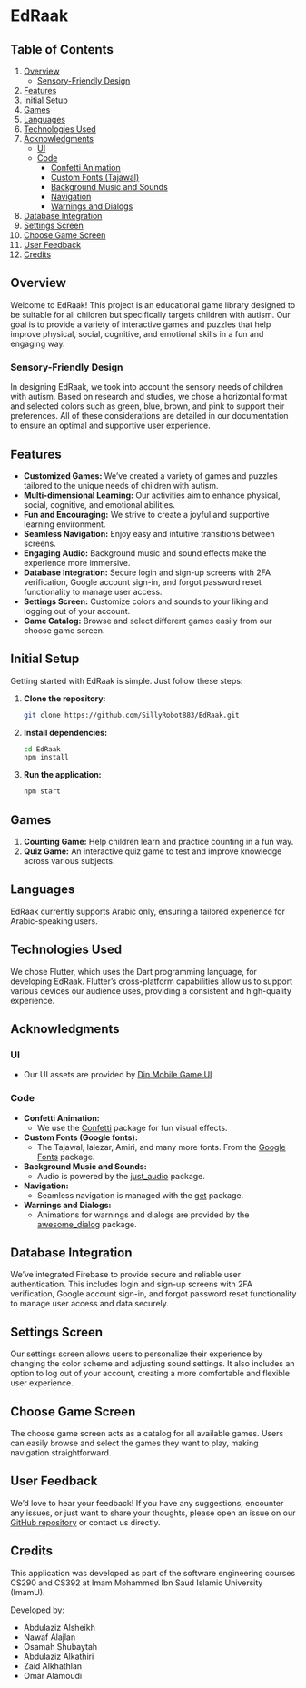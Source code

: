 # EdRaak

## Table of Contents

1. [Overview](#overview)
   - [Sensory-Friendly Design](#sensory-friendly-design)
2. [Features](#features)
3. [Initial Setup](#initial-setup)
4. [Games](#games)
5. [Languages](#languages)
6. [Technologies Used](#technologies-used)
7. [Acknowledgments](#acknowledgments)
   - [UI](#ui)
   - [Code](#code)
      - [Confetti Animation](#confetti-animation)
      - [Custom Fonts (Tajawal)](#custom-fonts-tajawal)
      - [Background Music and Sounds](#background-music-and-sounds)
      - [Navigation](#navigation)
      - [Warnings and Dialogs](#warnings-and-dialogs)
8. [Database Integration](#database-integration)
9. [Settings Screen](#settings-screen)
10. [Choose Game Screen](#choose-game-screen)
11. [User Feedback](#user-feedback)
12. [Credits](#credits)

## Overview

Welcome to EdRaak! This project is an educational game library designed to be suitable for all children but specifically targets children with autism. Our goal is to provide a variety of interactive games and puzzles that help improve physical, social, cognitive, and emotional skills in a fun and engaging way.

### Sensory-Friendly Design

In designing EdRaak, we took into account the sensory needs of children with autism. Based on research and studies, we chose a horizontal format and selected colors such as green, blue, brown, and pink to support their preferences. All of these considerations are detailed in our documentation to ensure an optimal and supportive user experience.

## Features

- **Customized Games:** We’ve created a variety of games and puzzles tailored to the unique needs of children with autism.
- **Multi-dimensional Learning:** Our activities aim to enhance physical, social, cognitive, and emotional abilities.
- **Fun and Encouraging:** We strive to create a joyful and supportive learning environment.
- **Seamless Navigation:** Enjoy easy and intuitive transitions between screens.
- **Engaging Audio:** Background music and sound effects make the experience more immersive.
- **Database Integration:** Secure login and sign-up screens with 2FA verification, Google account sign-in, and forgot password reset functionality to manage user access.
- **Settings Screen:** Customize colors and sounds to your liking and logging out of your account.
- **Game Catalog:** Browse and select different games easily from our choose game screen.

## Initial Setup

Getting started with EdRaak is simple. Just follow these steps:

1. **Clone the repository:**

   ```bash
   git clone https://github.com/SillyRobot883/EdRaak.git
   ```

2. **Install dependencies:**

   ```bash
   cd EdRaak
   npm install
   ```

3. **Run the application:**

   ```bash
   npm start
   ```

## Games

1. **Counting Game:** Help children learn and practice counting in a fun way.
2. **Quiz Game:** An interactive quiz game to test and improve knowledge across various subjects.

## Languages

EdRaak currently supports Arabic only, ensuring a tailored experience for Arabic-speaking users.

## Technologies Used

We chose Flutter, which uses the Dart programming language, for developing EdRaak. Flutter’s cross-platform capabilities allow us to support various devices our audience uses, providing a consistent and high-quality experience.

## Acknowledgments

### UI

- Our UI assets are provided by [Din Mobile Game UI](https://www.figma.com/community/file/1180593133226454532/din-mobile-game-ui?searchSessionId=ls5c3toa-o3wh097cv2)

### Code

- **Confetti Animation:**
  - We use the [Confetti](https://pub.dev/packages/confetti) package for fun visual effects.
- **Custom Fonts (Google fonts):**
  - The Tajawal, lalezar, Amiri, and many more fonts. From the [Google Fonts](https://pub.dev/packages/google_fonts) package.
- **Background Music and Sounds:**
  - Audio is powered by the [just_audio](https://pub.dev/packages/just_audio) package.
- **Navigation:**
  - Seamless navigation is managed with the [get](https://pub.dev/packages/get) package.
- **Warnings and Dialogs:**
  - Animations for warnings and dialogs are provided by the [awesome_dialog](https://pub.dev/packages/awesome_dialog) package.

## Database Integration

We’ve integrated Firebase to provide secure and reliable user authentication. This includes login and sign-up screens with 2FA verification, Google account sign-in, and forgot password reset functionality to manage user access and data securely.

## Settings Screen

Our settings screen allows users to personalize their experience by changing the color scheme and adjusting sound settings. It also includes an option to log out of your account, creating a more comfortable and flexible user experience.

## Choose Game Screen

The choose game screen acts as a catalog for all available games. Users can easily browse and select the games they want to play, making navigation straightforward.

## User Feedback

We’d love to hear your feedback! If you have any suggestions, encounter any issues, or just want to share your thoughts, please open an issue on our [GitHub repository](https://github.com/SillyRobot883/EdRaak/issues) or contact us directly.

## Credits

This application was developed as part of the software engineering courses CS290 and CS392 at Imam Mohammed Ibn Saud Islamic University (ImamU).

Developed by:
- Abdulaziz Alsheikh
- Nawaf Alajlan
- Osamah Shubaytah
- Abdulaziz Alkathiri
- Zaid Alkhathlan
- Omar Alamoudi
